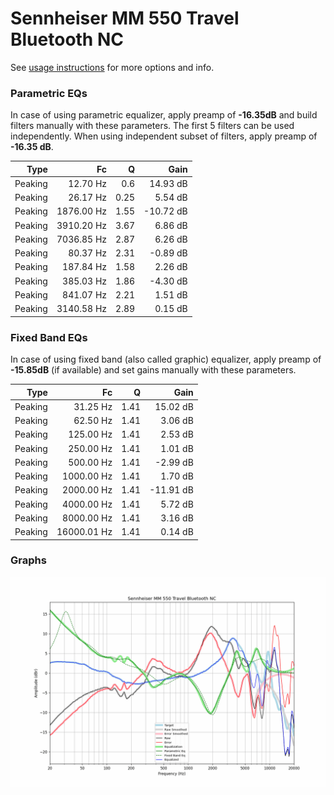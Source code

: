 # Sennheiser MM 550 Travel Bluetooth NC
See [usage instructions](https://github.com/jaakkopasanen/AutoEq#usage) for more options and info.

### Parametric EQs
In case of using parametric equalizer, apply preamp of **-16.35dB** and build filters manually
with these parameters. The first 5 filters can be used independently.
When using independent subset of filters, apply preamp of **-16.35 dB**.

| Type    | Fc         |    Q | Gain      |
|--------:|-----------:|-----:|----------:|
| Peaking | 12.70 Hz   | 0.6  | 14.93 dB  |
| Peaking | 26.17 Hz   | 0.25 | 5.54 dB   |
| Peaking | 1876.00 Hz | 1.55 | -10.72 dB |
| Peaking | 3910.20 Hz | 3.67 | 6.86 dB   |
| Peaking | 7036.85 Hz | 2.87 | 6.26 dB   |
| Peaking | 80.37 Hz   | 2.31 | -0.89 dB  |
| Peaking | 187.84 Hz  | 1.58 | 2.26 dB   |
| Peaking | 385.03 Hz  | 1.86 | -4.30 dB  |
| Peaking | 841.07 Hz  | 2.21 | 1.51 dB   |
| Peaking | 3140.58 Hz | 2.89 | 0.15 dB   |

### Fixed Band EQs
In case of using fixed band (also called graphic) equalizer, apply preamp of **-15.85dB**
(if available) and set gains manually with these parameters.

| Type    | Fc          |    Q | Gain      |
|--------:|------------:|-----:|----------:|
| Peaking | 31.25 Hz    | 1.41 | 15.02 dB  |
| Peaking | 62.50 Hz    | 1.41 | 3.06 dB   |
| Peaking | 125.00 Hz   | 1.41 | 2.53 dB   |
| Peaking | 250.00 Hz   | 1.41 | 1.01 dB   |
| Peaking | 500.00 Hz   | 1.41 | -2.99 dB  |
| Peaking | 1000.00 Hz  | 1.41 | 1.70 dB   |
| Peaking | 2000.00 Hz  | 1.41 | -11.91 dB |
| Peaking | 4000.00 Hz  | 1.41 | 5.72 dB   |
| Peaking | 8000.00 Hz  | 1.41 | 3.16 dB   |
| Peaking | 16000.01 Hz | 1.41 | 0.14 dB   |

### Graphs
![](./Sennheiser%20MM%20550%20Travel%20Bluetooth%20NC.png)